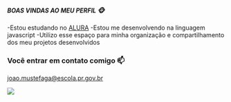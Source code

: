 ##### BOAS VINDAS AO MEU PERFIL 🐵

-Estou estudando no [ALURA](https//:www.alura.com.br)
-Estou me desenvolvendo na linguagem javascript
-Utilizo esse espaço para minha organização e compartilhamento dos meu projetos desenvolvidos


### Você entrar em contato comigo 📫

joao.mustefaga@escola.pr.gov.br

![]([https://media.tenor.com/JZxEu1mBeGwAAAAd/esqueleto.gif)

